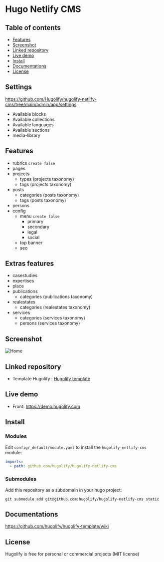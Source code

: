 # Hugo Netlify CMS

## Table of contents

- [Features](#features)
- [Screenshot](#screenshot)
- [Linked repository](#linked-repository)
- [Live demo](#live-demo)
- [Install](#install)
- [Documentations](#documentations)
- [License](#license)


## Settings
https://github.com/Hugolify/hugolify-netlify-cms/tree/main/admin/app/settings
- Available blocks
- Available collections
- Available languages
- Available sections
- media-library

## Features
- rubrics `create false`
- pages
- projects
  - types (projects taxonomy)
  - tags (projects taxonomy)
- posts
  - categories (posts taxonomy)
  - tags (posts taxonomy)
- persons
- config
  - menu `create false`
    - primary
    - secondary
    - legal
    - social
  - top banner
  - seo
 
## Extras features
- casestudies
- expertises
- place
- publications
  - categories (publications taxonomy)
- realestates
  - categories (realestates taxonomy)
- services
  - categories (services taxonomy)
  - persons (services taxonomy)

## Screenshot
![Home](https://user-images.githubusercontent.com/4457294/207929597-f0d02e09-d2ee-44ca-8c65-efad0293356b.png)

## Linked repository
* Template Hugolify : [Hugolify template](https://github.com/hugolify/hugolify-template)

## Live demo
- Front: https://demo.hugolify.com

## Install

### Modules
Edit `config/_default/module.yaml` to install the `hugolify-netlify-cms` module:
```yml
imports:
  - path: github.com/hugolify/hugolify-netlify-cms
```
### Submodules
Add this repository as a subdomain in your hugo project:
```
git submodule add git@github.com:hugolify/hugolify-netlify-cms static
```

## Documentations
https://github.com/hugolify/hugolify-template/wiki

## License
Hugolify is free for personal or commercial projects (MIT license)
